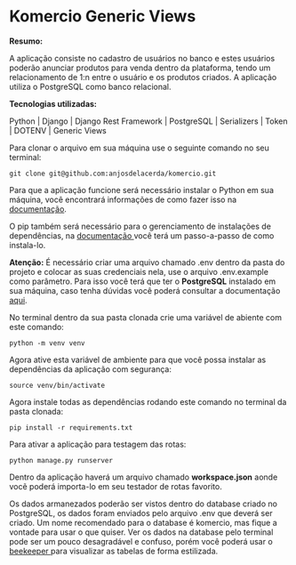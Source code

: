 # Komercio Generic Views


**Resumo:**

A aplicação consiste no cadastro de usuários no banco e estes usuários poderão anunciar produtos para venda dentro da plataforma, tendo um relacionamento de 1:n entre o usuário e os produtos criados. A aplicação utiliza o PostgreSQL como banco relacional.

**Tecnologias utilizadas:**

Python | Django | Django Rest Framework | PostgreSQL | Serializers | Token | DOTENV | Generic Views

Para clonar o arquivo em sua máquina use o seguinte comando no seu terminal:

````
git clone git@github.com:anjosdelacerda/komercio.git
````

Para que a aplicação funcione será necessário instalar o Python em sua máquina, você encontrará informações de como fazer isso na <a href="https://docs.python.org/3/tutorial/">documentação</a>. 

O pip também será necessário para o gerenciamento de instalações de dependências, na <a href="https://pip.pypa.io/en/stable/getting-started/"> documentação </a> você terá um passo-a-passo de como instala-lo. 

**Atenção:** É necessário criar uma arquivo chamado .env dentro da pasta do projeto e colocar as suas credenciais nela, use o arquivo .env.example como
parâmetro. Para isso você terá que ter o **PostgreSQL** instalado em sua máquina, caso tenha dúvidas você poderá consultar a documentação <a href="https://www.postgresql.org/docs/current/tutorial-start.html">aqui</a>.

No terminal dentro da sua pasta clonada crie uma variável de abiente com este comando:

````
python -m venv venv
````

Agora ative esta variável de ambiente para que você possa instalar as dependências da aplicação com segurança:

````
source venv/bin/activate
````

Agora instale todas as dependências rodando este comando no terminal da pasta clonada:

````
pip install -r requirements.txt
````

Para ativar a aplicação para testagem das rotas:

````
python manage.py runserver
````

Dentro da aplicação haverá um arquivo chamado **workspace.json** aonde vocẽ poderá importa-lo em seu testador de rotas favorito.

Os dados armanezados poderão ser vistos dentro do database criado no PostgreSQL, os dados foram enviados pelo arquivo .env que deverá ser criado. Um nome recomendado para o database é komercio, mas fique a vontade para usar o que quiser. Ver os dados na database pelo terminal pode ser um pouco desagradável e confuso, porém você poderá usar o <a href="https://www.beekeeperstudio.io/get"> beekeeper </a> para visualizar as tabelas de forma estilizada.
